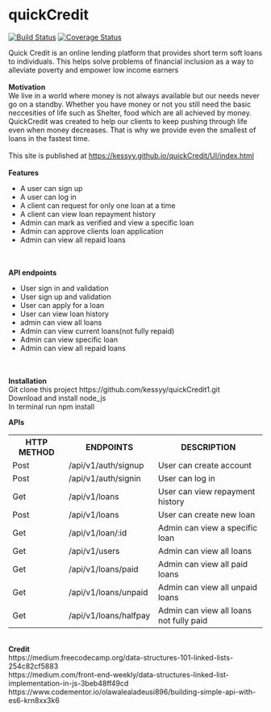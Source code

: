 # quickCredit

[![Build Status](https://travis-ci.org/kessyy/quickCredit1.svg?branch=develop)](https://travis-ci.org/kessyy/quickCredit1)
[![Coverage Status](https://coveralls.io/repos/github/kessyy/quickCredit1/badge.svg?branch=develop)](https://coveralls.io/github/kessyy/quickCredit1?branch=develop)

Quick Credit is an online lending platform that provides short term 
soft loans to individuals. This helps solve problems of financial inclusion as a 
way to alleviate poverty and empower low income earners 
<br><br>
<strong>Motivation</strong><br>
We live in a world where money is not always available but our needs never go on a standby.
 Whether you have money or not you still need the basic neccesities of life such as Shelter, food
  which are all achieved by money. QuickCredit was created to help our clients to keep pushing through life even when money decreases. That is why we provide even the smallest of loans 
  in the fastest time. 
<br><br>
This site is published at https://kessyy.github.io/quickCredit/UI/index.html
<br><br>
<strong>Features</strong><br>
<ul>
<li>A user can sign up</li>
<li>A user can log in</li>
<li>A client can request for only one loan at a time</li>
<li>A client can view loan repayment history</li>
<li>Admin can mark as verified and view a specific loan</li>
<li>Admin can approve clients loan application</li>
<li>Admin can view all repaid loans</li>
</ul>
<br><br>
<strong>API endpoints</strong>
<ul>
<li>User sign in and validation</li>
<li>User sign up and validation</li>
<li>User can apply for a loan</li>
<li>User can view loan history</li>
<li>admin can view all loans</li>
<li>Admin can view current loans(not fully repaid)</li>
<li>Admin can view specific loan</li>
<li>Admin can view all repaid loans</li>
</ul>
<br><br>
<strong>Installation</strong><br>
Git clone this project https://github.com/kessyy/quickCredit1.git <br>
Download and install node_js<br>
In terminal run npm install
<br>

<strong>APIs</strong>
<table>
<tr>
<th>HTTP METHOD</th>
<th>ENDPOINTS</th>
<th>DESCRIPTION</th>
</tr>
<tr>
<td>Post</td>
<td>/api/v1/auth/signup</td>
<td>User can create account</td>
</tr>
<tr>
<td>Post</td>
<td>/api/v1/auth/signin</td>
<td>User can log in</td>
</tr>
<tr>
<td>Get</td>
<td>/api/v1/loans</td>
<td>User can view repayment history</td>
</tr>
<tr>
<td>Post</td>
<td>/api/v1/loans</td>
<td>User can create new loan</td>
</tr>
<tr>
<td>Get</td>
<td>/api/v1/loan/:id</td>
<td>Admin can view a specific loan</td>
</tr>
<tr>
<td>Get</td>
<td>/api/v1/users</td>
<td>Admin can view all loans</td>
</tr>
<tr>
<td>Get</td>
<td>/api/v1/loans/paid</td>
<td>Admin can view all paid loans</td>
</tr>
<tr>
<td>Get</td>
<td>/api/v1/loans/unpaid</td>
<td>Admin can view all unpaid loans</td>
</tr>
<tr>
<td>Get</td>
<td>/api/v1/loans/halfpay</td>
<td>Admin can view all loans not fully paid</td>
</tr>
</table>
<br>
<strong>Credit</strong><br>
https://medium.freecodecamp.org/data-structures-101-linked-lists-254c82cf5883 <br>
https://medium.com/front-end-weekly/data-structures-linked-list-implementation-in-js-3beb48ff49cd <br>
https://www.codementor.io/olawalealadeusi896/building-simple-api-with-es6-krn8xx3k6 <br> 

